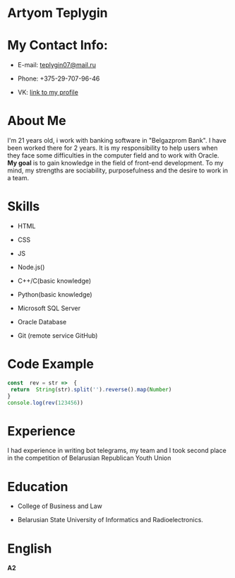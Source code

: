 # Artyom Teplygin
# My Contact Info:
- E-mail: teplygin07@mail.ru

- Phone: +375-29-707-96-46

- VK: [link to my profile](https://vk.com/temic785)


# About Me
I'm 21 years old, i work with banking software in "Belgazprom Bank". I have been worked there for 2 years. It is my responsibility to help users when they face some difficulties in the computer field and to work with Oracle. __My goal__ is to gain knowledge in the field of front-end development. To my mind, my strengths are sociability, purposefulness and the desire to work in a team.
# Skills
- HTML

- CSS

- JS

- Node.js() 

- C++/C(basic knowledge)

- Python(basic knowledge)

- Microsoft SQL Server

- Oracle Database

- Git (remote service GitHub)

# Code Example

```javascript
const  rev = str =>  {
 return  String(str).split('').reverse().map(Number)
}
console.log(rev(123456))
```
# Experience

I had experience in writing bot telegrams, my team and I took second place in the competition of Belarusian Republican Youth Union
# Education
- College of Business and Law

- Belarusian State University of Informatics and Radioelectronics.
# English

__А2__